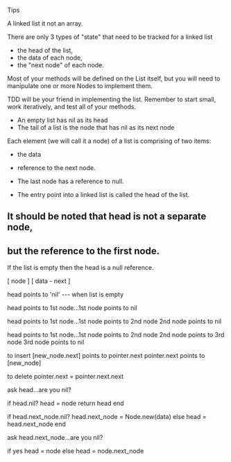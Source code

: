 Tips

A linked list it not an array.

There are only 3 types of "state" that need to be tracked for a linked list

* the head of the list,
* the data of each node,
* the "next node" of each node.


Most of your methods will be defined on the List itself,
but you will need to manipulate one or more Nodes to implement them.

TDD will be your friend in implementing the list.
Remember to start small, work iteratively,
and test all of your methods.

* An empty list has nil as its head
* The tail of a list is the node that has nil as its next node


Each element (we will call it a node) of a list is comprising of two items:
* the data
* reference to the next node.

* The last node has a reference to null.

* The entry point into a linked list is called the head of the list.

## It should be noted that head is not a separate node,
## but the reference to the first node.

If the list is empty then the head is a null reference.

[     node    ]
[ data - next ]

head points to 'nil'  --- when list is empty

head points to 1st node...1st node points to nil

head points to 1st node...1st node points to 2nd node
                          2nd node points to nil

head points to 1st node...1st node points to 2nd node
                          2nd node points to 3rd node
                          3rd node points to nil


to insert
[new_node.next] points to pointer.next
pointer.next points to [new_node]

to delete
pointer.next = pointer.next.next



ask head...are you nil?



if head.nil?
  head = node
  return head
end

if head.next_node.nil?
  head.next_node = Node.new(data)
else
  head = head.next_node
end




ask head.next_node...are you nil?

if yes
  head = node
  else
  head = node.next_node


